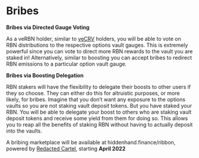 # Bribes

**Bribes via Directed Gauge Voting**

As a veRBN holder, similar to [veCRV](https://curve.readthedocs.io/dao-gauges.html?highlight=multiplier#gauge-weight-voting) holders, you will be able to vote on RBN distributions to the respective options vault gauges. This is extremely powerful since you can vote to direct more RBN rewards to the vault you are staked in! Alternatively, similar to boosting you can accept bribes to redirect RBN emissions to a particular option vault gauge.&#x20;

**Bribes via Boosting Delegation**

RBN stakers will have the flexibility to delegate their boosts to other users if they so choose. They can either do this for altruistic purposes, or more likely, for bribes. Imagine that you don’t want any exposure to the options vaults so you are not staking vault deposit tokens. But you have staked your RBN. You will be able to delegate your boost to others who are staking vault deposit tokens and receive some yield from them for doing so. This allows you to reap all the benefits of staking RBN without having to actually deposit into the vaults.

A bribing marketplace will be available at hiddenhand.finance/ribbon, powered by [Redacted Cartel](https://www.redactedcartel.xyz), starting **April 2022**
